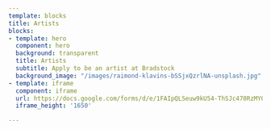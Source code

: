 ```yaml
---
template: blocks
title: Artists
blocks:
- template: hero
  component: hero
  background: transparent
  title: Artists
  subtitle: Apply to be an artist at Bradstock
  background_image: "/images/raimond-klavins-bSSjxQzrlNA-unsplash.jpg"
- template: iframe
  component: iframe
  url: https://docs.google.com/forms/d/e/1FAIpQLSeuw9kU54-ThSJc470RzMYOGAaeYk1Tgzh-XXm4X1Ppeoy_mw/viewform?embedded=true
  iframe_height: '1650'

---
```

